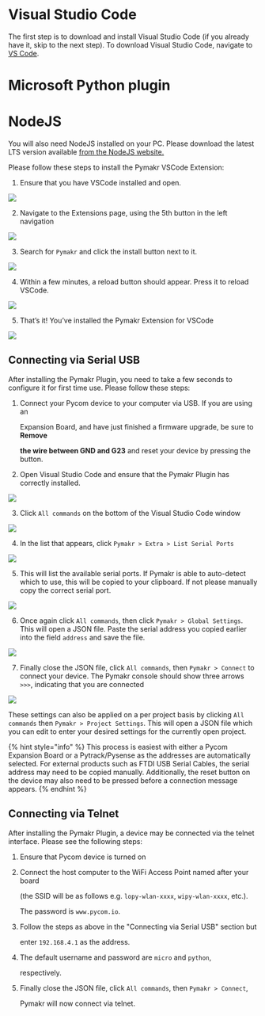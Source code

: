 # Visual Studio Code

The first step is to download and install Visual Studio Code (if you already have it, skip to the next step).
To download Visual Studio Code, navigate to [VS Code](https://code.visualstudio.com/).


# Microsoft Python plugin

# NodeJS
You will also need NodeJS installed on your PC. Please download the latest LTS version available [from the NodeJS website.](https://nodejs.org/)

Please follow these steps to install the Pymakr VSCode Extension:

1. Ensure that you have VSCode installed and open.

![](../../.gitbook/assets/vsc_setup_step_1-1.png)

2. Navigate to the Extensions page, using the 5th button in the left navigation

![](../../.gitbook/assets/vsc_setup_step_2-1.png)

3. Search for `Pymakr` and click the install button next to it.

![](../../.gitbook/assets/vsc_setup_step_3.png)

4. Within a few minutes, a reload button should appear. Press it to reload VSCode.

![](../../.gitbook/assets/vsc_setup_step_4.png)

5. That’s it! You’ve installed the Pymakr Extension for VSCode

![](../../.gitbook/assets/vsc_setup_step_5%20%281%29.png)

## Connecting via Serial USB

After installing the Pymakr Plugin, you need to take a few seconds to configure it for first time use. Please follow these steps:

1. Connect your Pycom device to your computer via USB. If you are using an

   Expansion Board, and have just finished a firmware upgrade, be sure to **Remove**

   **the wire between GND and G23** and reset your device by pressing the button.

2. Open Visual Studio Code and ensure that the Pymakr Plugin has correctly installed.

![](../../.gitbook/assets/vsc_config_step_1-1.png)

3. Click `All commands` on the bottom of the Visual Studio Code window

![](../../.gitbook/assets/vsc_config_step_2-1.png)

4. In the list that appears, click `Pymakr > Extra > List Serial Ports`

![](../../.gitbook/assets/vsc_config_step_3-1.png)

5. This will list the available serial ports. If Pymakr is able to auto-detect which to use, this will be copied to your clipboard. If not please manually copy the correct serial port.

![](../../.gitbook/assets/vsc_config_step_4.png)

6. Once again click `All commands`, then click `Pymakr > Global Settings`. This will open a JSON file. Paste the serial address you copied earlier into the field `address` and save the file.

![](../../.gitbook/assets/vsc_config_step_5-1.png)

7. Finally close the JSON file, click `All commands`, then `Pymakr > Connect` to connect your device. The Pymakr console should show three arrows `>>>`, indicating that you are connected

![](../../.gitbook/assets/vsc_config_step_6%20%281%29.png)

These settings can also be applied on a per project basis by clicking `All commands` then `Pymakr > Project Settings`. This will open a JSON file which you can edit to enter your desired settings for the currently open project.

{% hint style="info" %}
This process is easiest with either a Pycom Expansion Board or a Pytrack/Pysense as the addresses are automatically selected. For external products such as FTDI USB Serial Cables, the serial address may need to be copied manually. Additionally, the reset button on the device may also need to be pressed before a connection message appears.
{% endhint %}

## Connecting via Telnet

After installing the Pymakr Plugin, a device may be connected via the telnet interface. Please see the following steps:

1. Ensure that Pycom device is turned on
2. Connect the host computer to the WiFi Access Point named after your board

   \(the SSID will be as follows e.g. `lopy-wlan-xxxx`, `wipy-wlan-xxxx`, etc.\).

   The password is `www.pycom.io`.

3. Follow the steps as above in the "Connecting via Serial USB" section but

   enter `192.168.4.1` as the address.

4. The default username and password are `micro` and `python`,

   respectively.

5. Finally close the JSON file, click `All commands`, then `Pymakr > Connect`,

   Pymakr will now connect via telnet.
